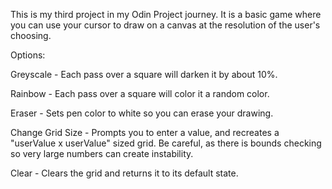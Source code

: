 This is my third project in my Odin Project journey. It is a basic game where you can use your cursor
to draw on a canvas at the resolution of the user's choosing.

Options:

Greyscale - Each pass over a square will darken it by about 10%.

Rainbow - Each pass over a square will color it a random color.

Eraser - Sets pen color to white so you can erase your drawing.

Change Grid Size - Prompts you to enter a value, and recreates a "userValue x userValue" sized grid.
Be careful, as there is bounds checking so very large numbers can create instability.

Clear - Clears the grid and returns it to its default state.
